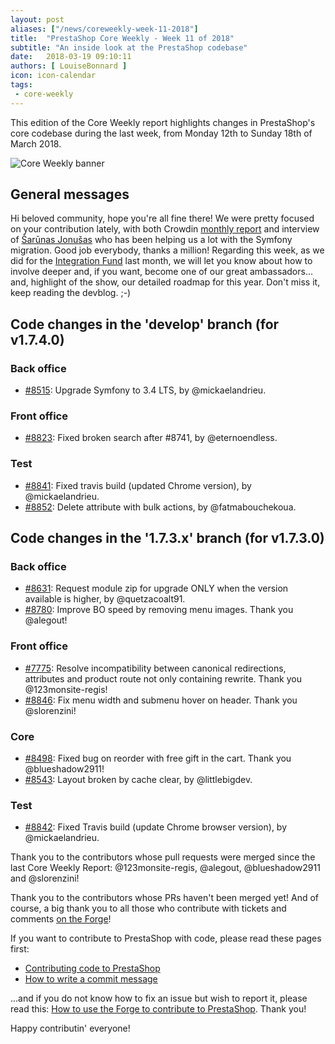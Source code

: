 ```yaml
---
layout: post
aliases: ["/news/coreweekly-week-11-2018"]
title:  "PrestaShop Core Weekly - Week 11 of 2018"
subtitle: "An inside look at the PrestaShop codebase"
date:   2018-03-19 09:10:11
authors: [ LouiseBonnard ]
icon: icon-calendar
tags:
 - core-weekly
---
```


This edition of the Core Weekly report highlights changes in PrestaShop's core codebase during the last week, from Monday 12th to Sunday 18th of March 2018.

![Core Weekly banner](/assets/images/2017/04/core_weekly_banner.jpg)


## General messages

Hi beloved community, hope you're all fine there! We were pretty focused on your contribution lately, with both Crowdin [monthly report](http://build.prestashop.com/news/do-you-speak-prestashop-february-2018) and interview of [Šarūnas Jonušas](http://build.prestashop.com/news/contributor-interview-sarunas-jonusas) who has been helping us a lot with the Symfony migration. Good job everybody, thanks a million! Regarding this week, as we did for the [Integration Fund](http://build.prestashop.com/news/integration-fund-is-still-alive) last month, we will let you know about how to involve deeper and, if you want, become one of our great ambassadors... and, highlight of the show, our detailed roadmap for this year. Don't miss it, keep reading the devblog. ;-) 


## Code changes in the 'develop' branch (for v1.7.4.0)

### Back office

* [#8515](https://github.com/PrestaShop/PrestaShop/pull/8515): Upgrade Symfony to 3.4 LTS, by @mickaelandrieu.


### Front office

* [#8823](https://github.com/PrestaShop/PrestaShop/pull/8823): Fixed broken search after #8741, by @eternoendless.


### Test

* [#8841](https://github.com/PrestaShop/PrestaShop/pull/8841): Fixed travis build (updated Chrome version), by @mickaelandrieu.
* [#8852](https://github.com/PrestaShop/PrestaShop/pull/8852): Delete attribute with bulk actions, by @fatmabouchekoua.


## Code changes in the '1.7.3.x' branch (for v1.7.3.0)

### Back office

* [#8631](https://github.com/PrestaShop/PrestaShop/pull/8631): Request module zip for upgrade ONLY when the version available is higher, by @quetzacoalt91.
* [#8780](https://github.com/PrestaShop/PrestaShop/pull/8780): Improve BO speed by removing menu images. Thank you @alegout!


### Front office

* [#7775](https://github.com/PrestaShop/PrestaShop/pull/7775): Resolve incompatibility between canonical redirections, attributes and product route not only containing rewrite. Thank you @123monsite-regis!
* [#8846](https://github.com/PrestaShop/PrestaShop/pull/8846): Fix menu width and submenu hover on header. Thank you @slorenzini!


### Core

* [#8498](https://github.com/PrestaShop/PrestaShop/pull/8498): Fixed bug on reorder with free gift in the cart. Thank you @blueshadow2911!
* [#8543](https://github.com/PrestaShop/PrestaShop/pull/8543): Layout broken by cache clear, by @littlebigdev.


### Test

* [#8842](https://github.com/PrestaShop/PrestaShop/pull/8842): Fixed Travis build (update Chrome browser version), by @mickaelandrieu.

Thank you to the contributors whose pull requests were merged since the last Core Weekly Report: @123monsite-regis, @alegout, @blueshadow2911 and @slorenzini!

Thank you to the contributors whose PRs haven't been merged yet! And of course, a big thank you to all those who contribute with tickets and comments [on the Forge](http://forge.prestashop.com/)!

If you want to contribute to PrestaShop with code, please read these pages first:

 * [Contributing code to PrestaShop](http://doc.prestashop.com/display/PS16/Contributing+code+to+PrestaShop)
 * [How to write a commit message](http://doc.prestashop.com/display/PS16/How+to+write+a+commit+message)

...and if you do not know how to fix an issue but wish to report it, please read this: [How to use the Forge to contribute to PrestaShop](http://doc.prestashop.com/display/PS16/How+to+use+the+Forge+to+contribute+to+PrestaShop). Thank you!

Happy contributin' everyone!
